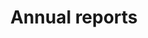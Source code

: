 ---
title: Annual reports
longTitle: 'Annual reports'
tags:
- gccommon
french:
- "[[Rapport annuel]]"
---